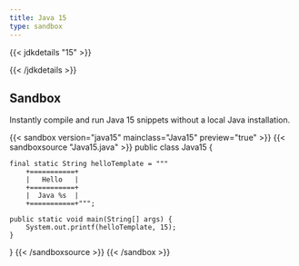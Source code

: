 ```yaml
---
title: Java 15
type: sandbox
---
```


{{< jdkdetails "15" >}}

{{< /jdkdetails >}}

## Sandbox

Instantly compile and run Java 15 snippets without a local Java installation.

{{< sandbox version="java15" mainclass="Java15" preview="true" >}}
{{< sandboxsource "Java15.java" >}}
public class Java15 {

    final static String helloTemplate = """
        +===========+
        |   Hello   |
        +===========+
        |  Java %s  |
        +===========+""";

    public static void main(String[] args) {
        System.out.printf(helloTemplate, 15);
    }

}
{{< /sandboxsource >}}
{{< /sandbox >}}

